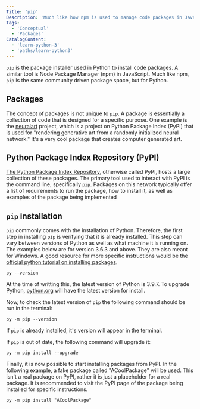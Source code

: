 ```yaml
---
Title: 'pip'
Description: 'Much like how npm is used to manage code packages in JavaScript, pip also offers practical ways to install and use pre-made code.'
Tags:
  - 'Conceptual'
  - 'Packages'
CatalogContent:
  - 'learn-python-3'
  - 'paths/learn-python3'
---
```


`pip` is the package installer used in Python to install code packages. A similar tool is Node Package Manager (npm) in JavaScript. Much like npm, `pip` is the same community driven package space, but for Python.

## Packages

The concept of packages is not unique to `pip`. A package is essentially a collection of code that is designed for a specific purpose. One example is the [neuralart](https://pypi.org/project/neuralart/) project, which is a project on Python Package Index (PyPI) that is used for "rendering generative art from a randomly initialized neural network." It's a very cool package that creates computer generated art.

## Python Package Index Repository (PyPI)

[The Python Package Index Repository](https://pypi.org/), otherwise called PyPI, hosts a large collection of these packages. The primary tool used to interact with PyPI is the command line, specifically `pip`. Packages on this network typically offer a list of requirements to run the package, how to install it, as well as examples of the package being implemented

## `pip` installation

`pip` commonly comes with the installation of Python. Therefore, the first step in installing `pip` is verifying that it is already installed. This step can vary between versions of Python as well as what machine it is running on. The examples below are for version 3.6.3 and above. They are also meant for Windows. A good resource for more specific instructions would be the [official python tutorial on installing packages](https://packaging.python.org/tutorials/installing-packages/).

```
py --version
```

At the time of writting this, the latest version of Python is 3.9.7. To upgrade Python, [python.org](python.org) will have the latest version for install.

Now, to check the latest version of `pip` the following command should be run in the terminal:

```
py -m pip --version
```

If `pip` is already installed, it's version will appear in the terminal.

If `pip` is out of date, the following command will upgrade it:

```
py -m pip install --upgrade
```

Finally, it is now possible to start installing packages from PyPI. In the following example, a fake package called "ACoolPackage" will be used. This isn't a real package on PyPI, rather it is just a placeholder for a real package. It is recommended to visit the PyPI page of the package being installed for specific instructions.

```
py -m pip install "ACoolPackage"
```
